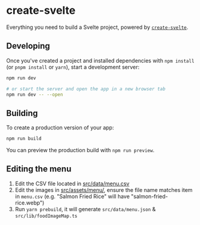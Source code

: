 # create-svelte

Everything you need to build a Svelte project, powered by [`create-svelte`](https://github.com/sveltejs/kit/tree/master/packages/create-svelte).

## Developing

Once you've created a project and installed dependencies with `npm install` (or `pnpm install` or `yarn`), start a development server:

```bash
npm run dev

# or start the server and open the app in a new browser tab
npm run dev -- --open
```

## Building

To create a production version of your app:

```bash
npm run build
```

You can preview the production build with `npm run preview`.

## Editing the menu

1. Edit the CSV file located in [src/data/menu.csv](https://github.com/asendia/salmonfit/blob/main/src/data/menu.csv)
2. Edit the images in [src/assets/menu/](https://github.com/asendia/salmonfit/blob/main/src/assets/menu), ensure the file name matches item in `menu.csv` (e.g. "Salmon Fried Rice" will have "salmon-fried-rice.webp")
3. Run `yarn prebuild`, it will generate `src/data/menu.json` & `src/lib/foodImageMap.ts`
